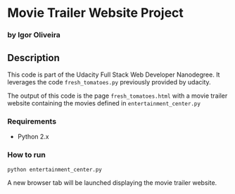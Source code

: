 # Movie Trailer Website Project
### by Igor Oliveira

## Description
This code is part of the Udacity Full Stack Web Developer Nanodegree. It
leverages the code `fresh_tomatoes.py` previously provided by udacity.

The output of this code is the page `fresh_tomatoes.html` with a movie
trailer website containing the movies defined in `entertainment_center.py`

### Requirements
* Python 2.x

### How to run
```bash
python entertainment_center.py
```
A new browser tab will be launched displaying the movie trailer website.
